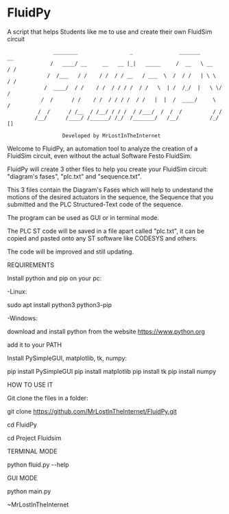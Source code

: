 # FluidPy
A script that helps Students like me to use and create their own FluidSim circuit

                
                   ________                 _               _______         __     
                  /   ____/ __     __   __ |_|   _____     /  __   \ __    / /     
                 /  /___   / /    / /  / / __   / ___  \  /  / /   | \ \  / /      
                /  ____/  / /    / /  / / / /  / /   \  | /  /_/  |   \ \/ /       
               /  /      / /    / /  / / / /  / /   |  |  /  ____/     \  /        
              /  /      / /__  / /__/ / / /  / /___/  /  /  /          / /         
             /__/      /____/ /______/ /_/  /_______/   /__/          /_/   []     
                
                      Developed by MrLostInTheInternet
                
Welcome to FluidPy, an automation tool to analyze the creation of a FluidSim circuit, 
even without the actual Software Festo FluidSim.

FluidPy will create 3 other files to help you create your FluidSim circuit: "diagram's fases",
"plc.txt" and "sequence.txt".

This 3 files contain the Diagram's Fases which will help to
undestand the motions of the desired actuators in the sequence, the Sequence that you submitted
and the PLC Structured-Text code of the sequence.

The program can be used as GUI or in terminal mode.

The PLC ST code will be saved in a file apart called "plc.txt", it can be copied and
pasted onto any ST software like CODESYS and others.

The code will be improved and still updating.

REQUIREMENTS

Install python and pip on your pc:

-Linux:

sudo apt install python3 python3-pip

-Windows:

download and install python from the website https://www.python.org

add it to your PATH

Install PySimpleGUI, matplotlib, tk, numpy:

pip install PySimpleGUI
pip install matplotlib
pip install tk
pip install numpy

HOW TO USE IT

Git clone the files in a folder:

git clone https://github.com/MrLostInTheInternet/FluidPy.git

cd FluidPy

cd Project Fluidsim

TERMINAL MODE

python fluid.py --help

GUI MODE

python main.py




~MrLostInTheInternet


